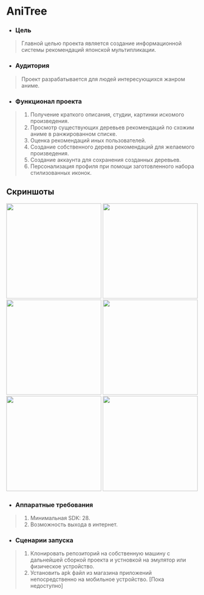 # AniTree

+ ### Цель
>Главной целью проекта является создание информационной системы рекомендаций японской мультипликации.
  
+ ### Аудитория
>Проект разрабатывается для людей интересующихся жанром аниме.

+ ### Функционал проекта
>1. Получение краткого описания, студии, картинки искомого произведения.
>2. Просмотр существующих деревьев рекомендаций по схожим аниме в ранжированном списке.
>3. Оценка рекомендаций иных пользователей.
>4. Создание собственного дерева рекомендаций для желаемого произведения.
>5. Создание аккаунта для сохранения созданных деревьев.
>6. Персонализация профиля при помощи заготовленного набора стилизованных иконок.

## Скриншоты
<img src="https://github.com/alexp0111/AniTree/assets/62151474/7ad74fc1-a806-4516-ae2d-118c19105ff5" width="250"/>
<img src="https://github.com/alexp0111/AniTree/assets/62151474/becd49d4-33c0-452f-83b0-ce5620534e9c" width="250"/>
<img src="https://github.com/alexp0111/AniTree/assets/62151474/15e260a2-9c74-4345-b026-2b04ff2e6d1e" width="250"/>
<img src="https://github.com/alexp0111/AniTree/assets/62151474/3e94a745-da40-4ec0-b4da-60f015f3ee64" width="250"/>
<img src="https://github.com/alexp0111/AniTree/assets/62151474/e07c4f92-3545-45ff-a8e2-d561d1edb3e1" width="250"/>
<img src="https://github.com/alexp0111/AniTree/assets/62151474/7f4be2e7-85dc-4ae3-af83-76b923609be3" width="250"/>



+ ### Аппаратные требования
>1. Минимальная SDK: 28.
>2. Возможность выхода в интернет.

+ ### Сценарии запуска
>1. Клонировать репозиторий на собственную машину с дальнейшей сборкой проекта и 
устновкой на эмулятор или физическое устройство.
>2. Установить apk файл из магазина приложений непосредственно на мобильное устройство. [Пока недоступно]


